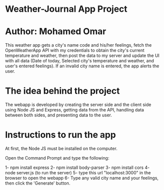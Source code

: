 # Weather-Journal App Project

# Author: Mohamed Omar

This weather app gets a city's name code and his/her feelings, fetch the OpenWeatherApp API with my credentials to obtain the city's current temperature and weather, then post the data to my server and update the UI with all data (Date of today, Selected city's temperature and weather, and user's entered feelings).
If an invalid city name is entered, the app alerts the user.


# The idea behind the project

The webapp is developed by creating the server side and the client side using Node JS and Express, getting data from the API, handling data between both sides, and presenting data to the user.


# Instructions to run the app

At first, the Node JS must be installed on the computer.

Open the Command Prompt and type the following:

1- npm install express
2- npm install body-parser
3- npm install cors
4- node server.js (to run the server)
5- type this url "localhost:3000" in the browser to open the webapp
6- Type any valid city name and your feelings, then click the 'Generate' button.
